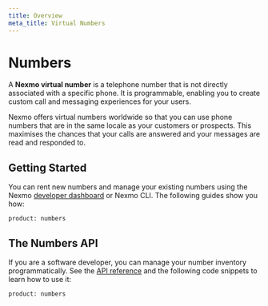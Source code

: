 ```yaml
---
title: Overview
meta_title: Virtual Numbers
---
```

# Numbers

A **Nexmo virtual number** is a telephone number that is not directly associated with a specific phone. It is programmable, enabling you to create custom call and messaging experiences for your users.

Nexmo offers virtual numbers worldwide so that you can use phone numbers that are in the same locale as your customers or prospects. This maximises the chances that your calls are answered and your messages are read and responded to. 

## Getting Started

You can rent new numbers and manage your existing numbers using the Nexmo [developer dashboard](https://dashboard.nexmo.com) or Nexmo CLI. The following guides show you how:

```concept_list
product: numbers
```

## The Numbers API

If you are a software developer, you can manage your number inventory programmatically. See the [API reference](/api/numbers) and the following code snippets to learn how to use it:

```code_snippet_list
product: numbers
```
